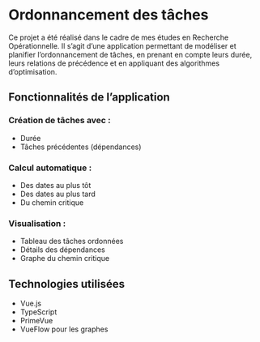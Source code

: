 # Ordonnancement des tâches

Ce projet a été réalisé dans le cadre de mes études en Recherche Opérationnelle.
Il s’agit d’une application permettant de modéliser et planifier l’ordonnancement de tâches, en prenant en compte leurs durée, leurs relations de précédence et en appliquant des algorithmes d’optimisation.

## Fonctionnalités de l’application
### Création de tâches avec :
 + Durée
 + Tâches précédentes (dépendances)

### Calcul automatique :
 + Des dates au plus tôt
 + Des dates au plus tard
 + Du chemin critique

### Visualisation :
 + Tableau des tâches ordonnées
 + Détails des dépendances
 + Graphe du chemin critique

##  Technologies utilisées
 + Vue.js
 + TypeScript
 + PrimeVue
 + VueFlow pour les graphes
